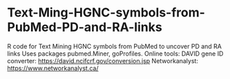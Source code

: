 # Text-Ming-HGNC-symbols-from-PubMed-PD-and-RA-links
R code for Text Mining HGNC symbols from PubMed to uncover PD and RA links
Uses packages pubmed.Miner, goProfiles. 
Online tools:
DAVID gene ID converter: https://david.ncifcrf.gov/conversion.jsp 
Networkanalyst: https://www.networkanalyst.ca/
